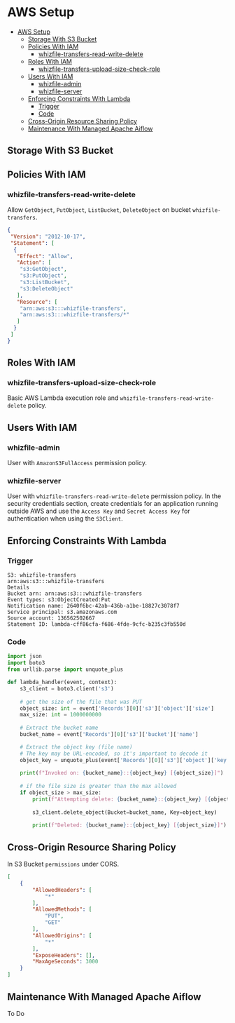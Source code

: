 # AWS Setup

- [AWS Setup](#aws-setup)
  - [Storage With S3 Bucket](#storage-with-s3-bucket)
  - [Policies With IAM](#policies-with-iam)
    - [whizfile-transfers-read-write-delete](#whizfile-transfers-read-write-delete)
  - [Roles With IAM](#roles-with-iam)
    - [whizfile-transfers-upload-size-check-role](#whizfile-transfers-upload-size-check-role)
  - [Users With IAM](#users-with-iam)
    - [whizfile-admin](#whizfile-admin)
    - [whizfile-server](#whizfile-server)
  - [Enforcing Constraints With Lambda](#enforcing-constraints-with-lambda)
    - [Trigger](#trigger)
    - [Code](#code)
  - [Cross-Origin Resource Sharing Policy](#cross-origin-resource-sharing-policy)
  - [Maintenance With Managed Apache Aiflow](#maintenance-with-managed-apache-aiflow)

## Storage With S3 Bucket

## Policies With IAM

### whizfile-transfers-read-write-delete

Allow `GetObject`, `PutObject`, `ListBucket`, `DeleteObject` on bucket `whizfile-transfers`.

```json
{
 "Version": "2012-10-17",
 "Statement": [
  {
   "Effect": "Allow",
   "Action": [
    "s3:GetObject",
    "s3:PutObject",
    "s3:ListBucket",
    "s3:DeleteObject"
   ],
   "Resource": [
    "arn:aws:s3:::whizfile-transfers",
    "arn:aws:s3:::whizfile-transfers/*"
   ]
  }
 ]
}
```

## Roles With IAM

### whizfile-transfers-upload-size-check-role

Basic AWS Lambda execution role and `whizfile-transfers-read-write-delete` policy.

## Users With IAM

### whizfile-admin

User with `AmazonS3FullAccess` permission policy.

### whizfile-server

User with `whizfile-transfers-read-write-delete` permission policy. In the security credentials section, create credentials for an application running outside AWS and use the `Access Key` and `Secret Access Key` for authentication when using the `S3Client`.

## Enforcing Constraints With Lambda

### Trigger

```text
S3: whizfile-transfers
arn:aws:s3:::whizfile-transfers
Details
Bucket arn: arn:aws:s3:::whizfile-transfers
Event types: s3:ObjectCreated:Put
Notification name: 2640f6bc-42ab-436b-a1be-18827c3078f7
Service principal: s3.amazonaws.com
Source account: 136562502667
Statement ID: lambda-cff86cfa-f686-4fde-9cfc-b235c3fb550d
```

### Code

```Python
import json
import boto3
from urllib.parse import unquote_plus

def lambda_handler(event, context):
    s3_client = boto3.client('s3')
    
    # get the size of the file that was PUT
    object_size: int = event['Records'][0]['s3']['object']['size']
    max_size: int = 1000000000
    
    # Extract the bucket name
    bucket_name = event['Records'][0]['s3']['bucket']['name']

    # Extract the object key (file name)
    # The key may be URL-encoded, so it's important to decode it
    object_key = unquote_plus(event['Records'][0]['s3']['object']['key'])
    
    print(f"Invoked on: {bucket_name}::{object_key} [{object_size}]")
    
    # if the file size is greater than the max allowed
    if object_size > max_size:
        print(f"Attempting delete: {bucket_name}::{object_key} [{object_size}]")
        
        s3_client.delete_object(Bucket=bucket_name, Key=object_key)
        
        print(f"Deleted: {bucket_name}::{object_key} [{object_size}]")
```

## Cross-Origin Resource Sharing Policy

In S3 Bucket `permissions` under CORS.

```json
[
    {
        "AllowedHeaders": [
            "*"
        ],
        "AllowedMethods": [
            "PUT",
            "GET"
        ],
        "AllowedOrigins": [
            "*"
        ],
        "ExposeHeaders": [],
        "MaxAgeSeconds": 3000
    }
]
```

## Maintenance With Managed Apache Aiflow

To Do